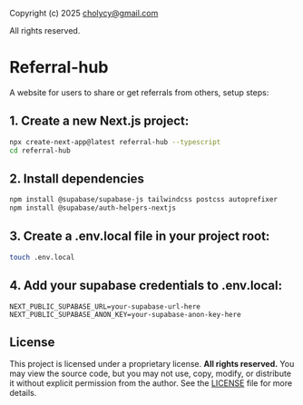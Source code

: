 Copyright (c) 2025 cholycy@gmail.com

All rights reserved.


# Referral-hub

A website for users to share or get referrals from others, setup steps:
## 1. Create a new Next.js project:
```bash
npx create-next-app@latest referral-hub --typescript
cd referral-hub
```

## 2. Install dependencies
```bash
npm install @supabase/supabase-js tailwindcss postcss autoprefixer 
npm install @supabase/auth-helpers-nextjs

```
## 3. Create a .env.local file in your project root:
```bash
touch .env.local
```
## 4. Add your supabase credentials to .env.local:
```
NEXT_PUBLIC_SUPABASE_URL=your-supabase-url-here
NEXT_PUBLIC_SUPABASE_ANON_KEY=your-supabase-anon-key-here
```


## License
This project is licensed under a proprietary license.  **All rights reserved.** You may view the source code, but you may not use, copy, modify, or distribute it without explicit permission from the author. See the [LICENSE](./LICENSE) file for more details.
